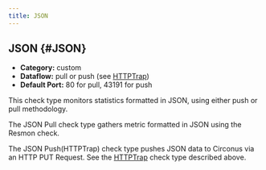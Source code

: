 ```yaml
---
title: JSON
---
```


## JSON {#JSON}
 * **Category:** custom
 * **Dataflow:** pull or push (see [HTTPTrap](/circonus/checks/check-types/httptrap))
 * **Default Port:** 80 for pull, 43191 for push

This check type monitors statistics formatted in JSON, using either push or pull methodology.

The JSON Pull check type gathers metric formatted in JSON using the Resmon check. 

The JSON Push(HTTPTrap) check type pushes JSON data to Circonus via an HTTP PUT Request. See the [HTTPTrap](/circonus/checks/check-types/httptrap) check type described above.
